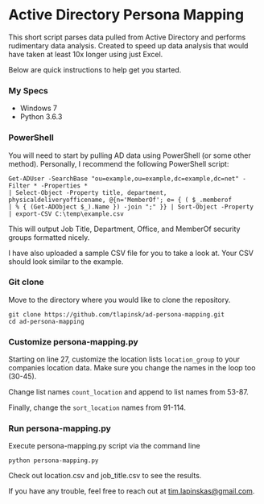 # Active Directory Persona Mapping

This short script parses data pulled from Active Directory and performs rudimentary data analysis. Created to speed up data analysis that would have taken at least 10x longer using just Excel.

Below are quick instructions to help get you started.

### My Specs

- Windows 7
- Python 3.6.3

### PowerShell

You will need to start by pulling AD data using PowerShell (or some other method). Personally, I recommend the following PowerShell script:

	Get-ADUser -SearchBase "ou=example,ou=example,dc=example,dc=net" -Filter * -Properties * 
	| Select-Object -Property title, department, physicaldeliveryofficename, @{n='MemberOf'; e= { ( $_.memberof 
	| % { (Get-ADObject $_).Name }) -join ";" }} | Sort-Object -Property 
	| export-CSV C:\temp\example.csv

This will output Job Title, Department, Office, and MemberOf security groups formatted nicely. 

I have also uploaded a sample CSV file for you to take a look at. Your CSV should look similar to the example.

### Git clone

Move to the directory where you would like to clone the repository.

	git clone https://github.com/tlapinsk/ad-persona-mapping.git
	cd ad-persona-mapping

### Customize persona-mapping.py

Starting on line 27, customize the location lists `location_group` to your companies location data. Make sure you change the names in the loop too (30-45).

Change list names `count_location` and append to list names from 53-87.

Finally, change the `sort_location` names from 91-114.

### Run persona-mapping.py

Execute persona-mapping.py script via the command line

	python persona-mapping.py

Check out location.csv and job_title.csv to see the results.

If you have any trouble, feel free to reach out at tim.lapinskas@gmail.com.